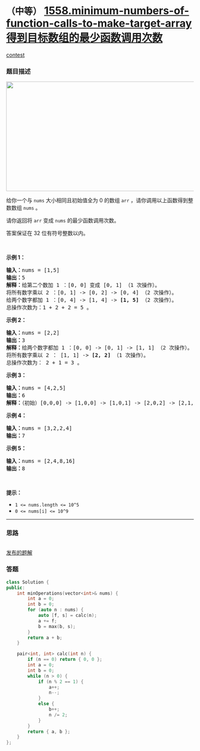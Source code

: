 # `（中等）` [1558.minimum-numbers-of-function-calls-to-make-target-array 得到目标数组的最少函数调用次数](https://leetcode-cn.com/problems/minimum-numbers-of-function-calls-to-make-target-array/)

[contest](https://leetcode-cn.com/contest/biweekly-contest-33/problems/minimum-numbers-of-function-calls-to-make-target-array/)

### 题目描述
<p><img style="height:294px; width:573px" src="https://assets.leetcode.com/uploads/2020/07/10/sample_2_1887.png" alt=""></p>

<p>给你一个与 <code>nums</code>&nbsp;大小相同且初始值全为 0 的数组 <code>arr</code> ，请你调用以上函数得到整数数组 <code>nums</code>&nbsp;。</p>

<p>请你返回将 <code>arr</code>&nbsp;变成 <code>nums</code>&nbsp;的最少函数调用次数。</p>

<p>答案保证在 32 位有符号整数以内。</p>

<p>&nbsp;</p>

<p><strong>示例 1：</strong></p>

<pre><strong>输入：</strong>nums = [1,5]
<strong>输出：</strong>5
<strong>解释：</strong>给第二个数加 1 ：[0, 0] 变成 [0, 1] （1 次操作）。
将所有数字乘以 2 ：[0, 1] -> [0, 2] -> [0, 4] （2 次操作）。
给两个数字都加 1 ：[0, 4] -> [1, 4] -> <strong>[1, 5]</strong> （2 次操作）。
总操作次数为：1 + 2 + 2 = 5 。
</pre>

<p><strong>示例 2：</strong></p>

<pre><strong>输入：</strong>nums = [2,2]
<strong>输出：</strong>3
<strong>解释：</strong>给两个数字都加 1 ：[0, 0] -> [0, 1] -> [1, 1] （2 次操作）。
将所有数字乘以 2 ： [1, 1] -> <strong>[2, 2]</strong> （1 次操作）。
总操作次数为： 2 + 1 = 3 。
</pre>

<p><strong>示例 3：</strong></p>

<pre><strong>输入：</strong>nums = [4,2,5]
<strong>输出：</strong>6
<strong>解释：</strong>（初始）[0,0,0] -> [1,0,0] -> [1,0,1] -> [2,0,2] -> [2,1,2] -> [4,2,4] -> <strong>[4,2,5] </strong>（nums 数组）。
</pre>

<p><strong>示例 4：</strong></p>

<pre><strong>输入：</strong>nums = [3,2,2,4]
<strong>输出：</strong>7
</pre>

<p><strong>示例 5：</strong></p>

<pre><strong>输入：</strong>nums = [2,4,8,16]
<strong>输出：</strong>8
</pre>

<p>&nbsp;</p>

<p><strong>提示：</strong></p>

<ul>
	<li><code>1 <= nums.length <= 10^5</code></li>
	<li><code>0 <= nums[i] <= 10^9</code></li>
</ul>


---
### 思路
```
```

[发布的题解](https://leetcode-cn.com/problems/minimum-numbers-of-function-calls-to-make-target-array/solution/minimum-numbers-of-function-by-ikaruga/)

### 答题
``` C++
class Solution {
public:
    int minOperations(vector<int>& nums) {
        int a = 0;
        int b = 0;
        for (auto n : nums) {
            auto [f, s] = calc(n);
            a += f;
            b = max(b, s);
        }
        return a + b;
    }

    pair<int, int> calc(int n) {
        if (n == 0) return { 0, 0 };
        int a = 0;
        int b = 0;
        while (n > 0) {
            if (n % 2 == 1) {
                a++;
                n--;
            }
            else {
                b++;
                n /= 2;
            }
        }
        return { a, b };
    }
};

```





